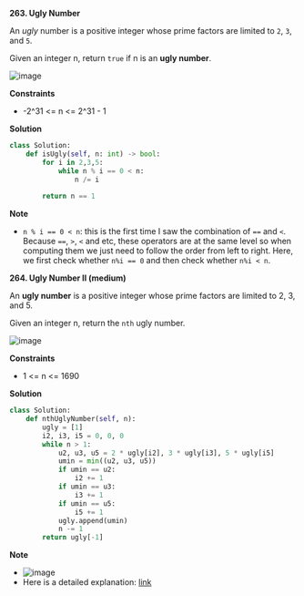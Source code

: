 **263. Ugly Number**

An _ugly_ number is a positive integer whose prime factors are limited to `2`, `3`, and `5`.

Given an integer n, return `true` if n is an **ugly number**.

![image](https://user-images.githubusercontent.com/51500878/139756658-a9a0d62c-d8b2-4a8f-ad0f-d9374a5019ac.png)

**Constraints**

- -2^31 <= n <= 2^31 - 1

**Solution**

```python
class Solution:
    def isUgly(self, n: int) -> bool:
        for i in 2,3,5:
            while n % i == 0 < n:
                n /= i
            
        return n == 1
```

**Note**

- `n % i == 0 < n`: this is the first time I saw the combination of `==` and `<`. Because `==`, `>`, `<` and etc, these operators are at the same level so when computing them we just need to follow the order from left to right. Here, we first check whether `n%i == 0` and then check whether `n%i < n`.


**264. Ugly Number II (medium)**

An **ugly number** is a positive integer whose prime factors are limited to 2, 3, and 5.

Given an integer n, return the `nth` ugly number.

![image](https://user-images.githubusercontent.com/51500878/139757964-24aba977-5e0c-47e6-be2d-fe70b2b667d5.png)

**Constraints**

- 1 <= n <= 1690

**Solution**

```python
class Solution:
    def nthUglyNumber(self, n):
        ugly = [1]
        i2, i3, i5 = 0, 0, 0
        while n > 1:
            u2, u3, u5 = 2 * ugly[i2], 3 * ugly[i3], 5 * ugly[i5]
            umin = min((u2, u3, u5))
            if umin == u2:
                i2 += 1
            if umin == u3:
                i3 += 1
            if umin == u5:
                i5 += 1
            ugly.append(umin)
            n -= 1
        return ugly[-1]
```

**Note**

- ![image](https://user-images.githubusercontent.com/51500878/139778556-8e0f4c47-9815-475f-9dd0-278fc8a62202.png)
- Here is a detailed explanation: [link](https://leetcode.com/problems/ugly-number-ii/discuss/718879/Python-O(n)-universal-dp-solution-explained)





